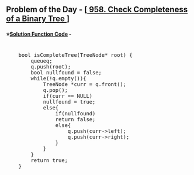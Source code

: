 ## Problem of the Day - [<a href="https://leetcode.com/problems/check-completeness-of-a-binary-tree/description/"> 958. Check Completeness of a Binary Tree </a>]


#### ⭐<ins>Solution Function Code</ins> -
<pre>

    bool isCompleteTree(TreeNode* root) {
        queue<TreeNode*>q;
        q.push(root);
        bool nullfound = false;
        while(!q.empty()){   
            TreeNode *curr = q.front();
            q.pop();
            if(curr == NULL)
            nullfound = true;
            else{
                if(nullfound)
                return false;
                else{
                    q.push(curr->left);
                    q.push(curr->right);
                }
            }            
        }
        return true;
    }
</pre>
